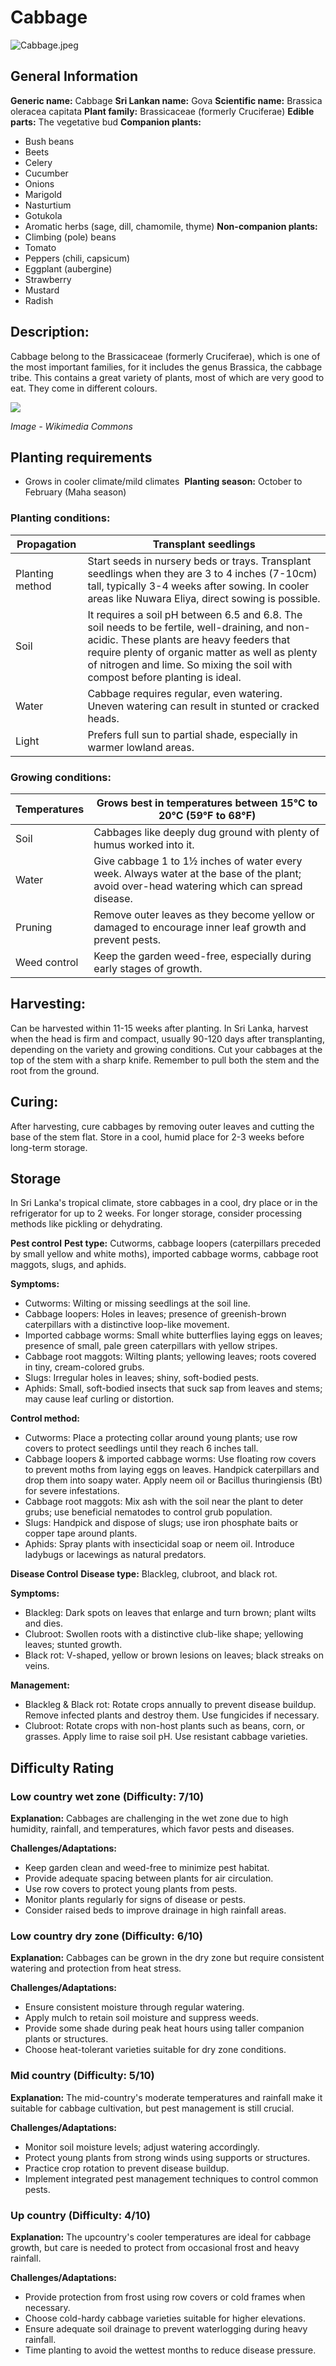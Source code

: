 # Cabbage
![Cabbage.jpeg](../../assets/images/Cabbage.jpeg "Image - Wikimedia Commons")
## General Information
**Generic name:** Cabbage
**Sri Lankan name:** Gova
**Scientific name:** Brassica oleracea capitata
**Plant family:** Brassicaceae (formerly Cruciferae)
**Edible parts:** The vegetative bud
**Companion plants:**
- Bush beans
- Beets
- Celery
- Cucumber
- Onions
- Marigold
- Nasturtium
- <update>Gotukola</update>
- Aromatic herbs (sage, dill, chamomile, thyme)
**Non-companion plants:**
- Climbing (pole) beans
- Tomato
- Peppers (chili, capsicum)
- Eggplant (aubergine)
- Strawberry
- Mustard
- <update>Radish</update>

## Description:
Cabbage belong to the Brassicaceae (formerly Cruciferae), which is one of the most important families, for it includes the genus Brassica, the cabbage tribe. This contains a great variety of plants, most of which are very good to eat. They come in different colours.

![](/api/attachments.redirect?id=63a3f299-edbd-4904-9d6b-3009827a9963)

*Image - Wikimedia Commons*

## Planting requirements
- Grows in cooler climate/mild climates 
**Planting season:** <update>October to February (Maha season)</update>

### Planting conditions:
| **Propagation** | Transplant seedlings |
|----|----|
| Planting method | <update>Start seeds in nursery beds or trays. Transplant seedlings when they are 3 to 4 inches (7-10cm) tall, typically 3-4 weeks after sowing. In cooler areas like Nuwara Eliya, direct sowing is possible.</update> |
| Soil | It requires a soil pH between 6.5 and 6.8. The soil needs to be fertile, well-draining, and non-acidic. These plants are heavy feeders that require plenty of organic matter as well as plenty of nitrogen and lime. So mixing the soil with compost before planting is ideal. |
| Water | Cabbage requires regular, even watering. Uneven watering can result in stunted or cracked heads. |
| Light | <update>Prefers full sun to partial shade, especially in warmer lowland areas.</update> |

### Growing conditions:

| **Temperatures** | <update>Grows best in temperatures between 15°C to 20°C (59°F to 68°F)</update> |
|----|----|
| Soil | Cabbages like deeply dug ground with plenty of humus worked into it. |
| Water | Give cabbage 1 to 1½ inches of water every week. Always water at the base of the plant; avoid over-head watering which can spread disease. |
| Pruning | Remove outer leaves as they become yellow or damaged to encourage inner leaf growth and prevent pests. |
| Weed control | Keep the garden weed-free, especially during early stages of growth. |

## Harvesting:
Can be harvested within 11-15 weeks after planting. <update>In Sri Lanka, harvest when the head is firm and compact, usually 90-120 days after transplanting, depending on the variety and growing conditions.</update> Cut your cabbages at the top of the stem with a sharp knife. Remember to pull both the stem and the root from the ground.

## Curing:
<update>
After harvesting, cure cabbages by removing outer leaves and cutting the base of the stem flat. Store in a cool, humid place for 2-3 weeks before long-term storage. </update>

## Storage
<update>In Sri Lanka's tropical climate, store cabbages in a cool, dry place or in the refrigerator for up to 2 weeks. For longer storage, consider processing methods like pickling or dehydrating.</update>

**Pest control**
**Pest type:** Cutworms, cabbage loopers (caterpillars preceded by small yellow and white moths), imported cabbage worms, cabbage root maggots, slugs, and aphids.

**Symptoms:**
- Cutworms: Wilting or missing seedlings at the soil line.
- Cabbage loopers: Holes in leaves; presence of greenish-brown caterpillars with a distinctive loop-like movement.
- Imported cabbage worms: Small white butterflies laying eggs on leaves; presence of small, pale green caterpillars with yellow stripes.
- Cabbage root maggots: Wilting plants; yellowing leaves; roots covered in tiny, cream-colored grubs.
- Slugs: Irregular holes in leaves; shiny, soft-bodied pests.
- Aphids: Small, soft-bodied insects that suck sap from leaves and stems; may cause leaf curling or distortion.

**Control method:**
- Cutworms: Place a protecting collar around young plants; use row covers to protect seedlings until they reach 6 inches tall.
- Cabbage loopers & imported cabbage worms: Use floating row covers to prevent moths from laying eggs on leaves. Handpick caterpillars and drop them into soapy water. <update>Apply neem oil or Bacillus thuringiensis (Bt) for severe infestations.</update>
- Cabbage root maggots: Mix ash with the soil near the plant to deter grubs; use beneficial nematodes to control grub population.
- Slugs: Handpick and dispose of slugs; use iron phosphate baits or copper tape around plants.
- Aphids: Spray plants with insecticidal soap or neem oil. Introduce ladybugs or lacewings as natural predators.

**Disease Control**
<update>
**Disease type:** Blackleg, clubroot, and black rot.

**Symptoms:**
- Blackleg: Dark spots on leaves that enlarge and turn brown; plant wilts and dies.
- Clubroot: Swollen roots with a distinctive club-like shape; yellowing leaves; stunted growth.
- Black rot: V-shaped, yellow or brown lesions on leaves; black streaks on veins.

**Management:**
- Blackleg & Black rot: Rotate crops annually to prevent disease buildup. Remove infected plants and destroy them. Use fungicides if necessary.
- Clubroot: Rotate crops with non-host plants such as beans, corn, or grasses. Apply lime to raise soil pH. Use resistant cabbage varieties.
</update>

## Difficulty Rating
### Low country wet zone (Difficulty: 7/10)
**Explanation:** <update>Cabbages are challenging in the wet zone due to high humidity, rainfall, and temperatures, which favor pests and diseases.</update>

**Challenges/Adaptations:**
- Keep garden clean and weed-free to minimize pest habitat.
- Provide adequate spacing between plants for air circulation.
- Use row covers to protect young plants from pests.
- Monitor plants regularly for signs of disease or pests.
- <update>Consider raised beds to improve drainage in high rainfall areas.</update>

### Low country dry zone (Difficulty: 6/10)
**Explanation:** <update>Cabbages can be grown in the dry zone but require consistent watering and protection from heat stress.</update>

**Challenges/Adaptations:**
- Ensure consistent moisture through regular watering.
- Apply mulch to retain soil moisture and suppress weeds.
- Provide some shade during peak heat hours using taller companion plants or structures.
- <update>Choose heat-tolerant varieties suitable for dry zone conditions.</update>

### Mid country (Difficulty: 5/10)
**Explanation:** <update>The mid-country's moderate temperatures and rainfall make it suitable for cabbage cultivation, but pest management is still crucial.</update>

**Challenges/Adaptations:**
- Monitor soil moisture levels; adjust watering accordingly.
- Protect young plants from strong winds using supports or structures.
- Practice crop rotation to prevent disease buildup.
- <update>Implement integrated pest management techniques to control common pests.</update>

### Up country (Difficulty: 4/10)
**Explanation:** <update>The upcountry's cooler temperatures are ideal for cabbage growth, but care is needed to protect from occasional frost and heavy rainfall.</update>

**Challenges/Adaptations:**
- Provide protection from frost using row covers or cold frames when necessary.
- Choose cold-hardy cabbage varieties suitable for higher elevations.
- Ensure adequate soil drainage to prevent waterlogging during heavy rainfall.
- <update>Time planting to avoid the wettest months to reduce disease pressure.</update>